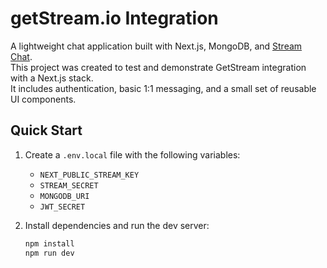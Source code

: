 # getStream.io Integration

A lightweight chat application built with Next.js, MongoDB, and [Stream Chat](https://getstream.io).  
This project was created to test and demonstrate GetStream integration with a Next.js stack.  
It includes authentication, basic 1:1 messaging, and a small set of reusable UI components.

## Quick Start

1. Create a `.env.local` file with the following variables:
   - `NEXT_PUBLIC_STREAM_KEY`
   - `STREAM_SECRET`
   - `MONGODB_URI`
   - `JWT_SECRET`

2. Install dependencies and run the dev server:

   ```bash
   npm install
   npm run dev
